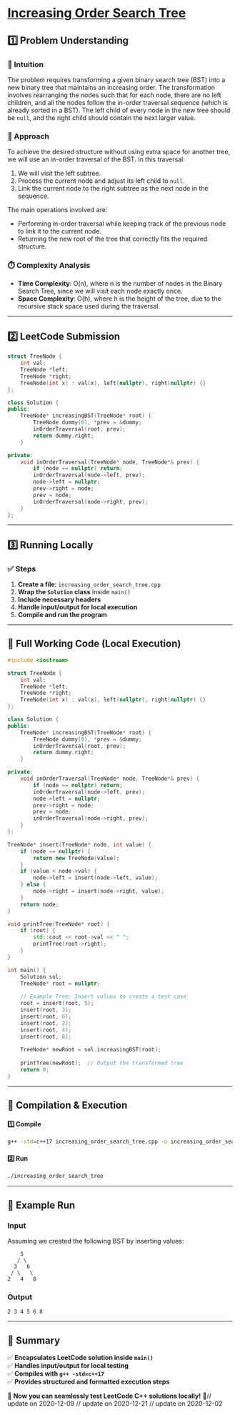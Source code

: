 # **[Increasing Order Search Tree](https://leetcode.com/problems/increasing-order-search-tree/description/)**  

## **1️⃣ Problem Understanding**  
### **📌 Intuition**  
The problem requires transforming a given binary search tree (BST) into a new binary tree that maintains an increasing order. The transformation involves rearranging the nodes such that for each node, there are no left children, and all the nodes follow the in-order traversal sequence (which is already sorted in a BST). The left child of every node in the new tree should be `null`, and the right child should contain the next larger value.

### **🚀 Approach**  
To achieve the desired structure without using extra space for another tree, we will use an in-order traversal of the BST. In this traversal:
1. We will visit the left subtree.
2. Process the current node and adjust its left child to `null`.
3. Link the current node to the right subtree as the next node in the sequence.

The main operations involved are:
- Performing in-order traversal while keeping track of the previous node to link it to the current node.
- Returning the new root of the tree that correctly fits the required structure.

### **⏱️ Complexity Analysis**  
- **Time Complexity**: O(n), where n is the number of nodes in the Binary Search Tree, since we will visit each node exactly once.
- **Space Complexity**: O(h), where h is the height of the tree, due to the recursive stack space used during the traversal.

---  

## **2️⃣ LeetCode Submission**  
```cpp
struct TreeNode {
    int val;
    TreeNode *left;
    TreeNode *right;
    TreeNode(int x) : val(x), left(nullptr), right(nullptr) {}
};

class Solution {
public:
    TreeNode* increasingBST(TreeNode* root) {
        TreeNode dummy(0), *prev = &dummy;
        inOrderTraversal(root, prev);
        return dummy.right;
    }

private:
    void inOrderTraversal(TreeNode* node, TreeNode*& prev) {
        if (node == nullptr) return;
        inOrderTraversal(node->left, prev);
        node->left = nullptr;
        prev->right = node;
        prev = node;
        inOrderTraversal(node->right, prev);
    }
};
```  

---  

## **3️⃣ Running Locally**  
### **✅ Steps**  
1. **Create a file**: `increasing_order_search_tree.cpp`  
2. **Wrap the `Solution` class** inside `main()`  
3. **Include necessary headers**  
4. **Handle input/output for local execution**  
5. **Compile and run the program**  

---  

## **📝 Full Working Code (Local Execution)**  
```cpp
#include <iostream>

struct TreeNode {
    int val;
    TreeNode *left;
    TreeNode *right;
    TreeNode(int x) : val(x), left(nullptr), right(nullptr) {}
};

class Solution {
public:
    TreeNode* increasingBST(TreeNode* root) {
        TreeNode dummy(0), *prev = &dummy;
        inOrderTraversal(root, prev);
        return dummy.right;
    }

private:
    void inOrderTraversal(TreeNode* node, TreeNode*& prev) {
        if (node == nullptr) return;
        inOrderTraversal(node->left, prev);
        node->left = nullptr;
        prev->right = node;
        prev = node;
        inOrderTraversal(node->right, prev);
    }
};

TreeNode* insert(TreeNode* node, int value) {
    if (node == nullptr) {
        return new TreeNode(value);
    }
    if (value < node->val) {
        node->left = insert(node->left, value);
    } else {
        node->right = insert(node->right, value);
    }
    return node;
}

void printTree(TreeNode* root) {
    if (root) {
        std::cout << root->val << " ";
        printTree(root->right);
    }
}

int main() {
    Solution sol;
    TreeNode* root = nullptr;
    
    // Example Tree: Insert values to create a test case
    root = insert(root, 5);
    insert(root, 3);
    insert(root, 6);
    insert(root, 2);
    insert(root, 4);
    insert(root, 8);
    
    TreeNode* newRoot = sol.increasingBST(root);
    
    printTree(newRoot);  // Output the transformed tree 
    return 0;
}
```  

---  

## **🔧 Compilation & Execution**  
#### **1️⃣ Compile**  
```bash
g++ -std=c++17 increasing_order_search_tree.cpp -o increasing_order_search_tree
```  

#### **2️⃣ Run**  
```bash
./increasing_order_search_tree
```  

---  

## **🎯 Example Run**  
### **Input**  
Assuming we created the following BST by inserting values:  
```
    5
   / \
  3   6
 / \   \
2   4   8
```
### **Output**  
```
2 3 4 5 6 8 
```  

---  

## **📌 Summary**  
✅ **Encapsulates LeetCode solution inside `main()`**  
✅ **Handles input/output for local testing**  
✅ **Compiles with `g++ -std=c++17`**  
✅ **Provides structured and formatted execution steps**  

🚀 **Now you can seamlessly test LeetCode C++ solutions locally!** 🚀// update on 2020-12-09
// update on 2020-12-21
// update on 2020-12-02
